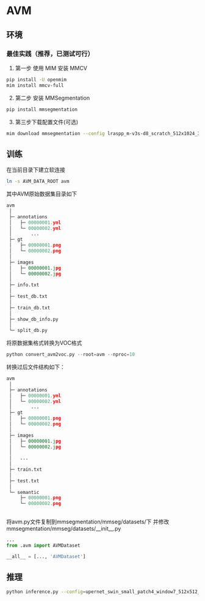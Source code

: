 # AVM 

## 环境

### 最佳实践（推荐，已测试可行）

1. 第一步 使用 MIM 安装 MMCV
```bash
pip install -U openmim
mim install mmcv-full
```

2. 第二步 安装 MMSegmentation
```bash
pip install mmsegmentation
```

3. 第三步下载配置文件(可选)

```bash
mim download mmsegmentation --config lraspp_m-v3s-d8_scratch_512x1024_320k_cityscapes --dest .
```

## 训练

在当前目录下建立软连接
```bash
ln -s AVM_DATA_ROOT avm
```

其中AVM原始数据集目录如下
```python
avm
 │
 ├─ annotations
 │   ├─ 00000001.yml
 │   └─ 00000002.yml
 │       ... 
 ├─ gt
 │   ├─ 00000001.png
 │   └─ 00000002.png
 │
 ├─ images
 │   ├─ 00000001.jpg
 │   └─ 00000002.jpg
 │
 ├─ info.txt
 │
 ├─ test_db.txt
 │
 ├─ train_db.txt
 │
 ├─ show_db_info.py
 │
 └─ split_db.py
```

将原数据集格式转换为VOC格式
```python
python convert_avm2voc.py --root=avm --nproc=10
```

转换过后文件结构如下：
```python
avm
 │
 ├─ annotations
 │   ├─ 00000001.yml
 │   └─ 00000002.yml
 │       ... 
 ├─ gt
 │   ├─ 00000001.png
 │   └─ 00000002.png
 │
 ├─ images
 │   ├─ 00000001.jpg
 │   └─ 00000002.jpg
 │
 │   ... 
 │
 ├─ train.txt
 │
 ├─ test.txt
 │
 └─ semantic
     ├─ 00000001.png
     └─ 00000002.png
 
```

将avm.py文件复制到mmsegmentation/mmseg/datasets/下
并修改mmsegmentation/mmseg/datasets/\_\_init\_\_.py

```python
...
from .avm import AVMDataset

__all__ = [..., 'AVMDataset']
```

## 推理

```bash
python inference.py --config=upernet_swin_small_patch4_window7_512x512_160k_avm20k_pretrain_224x224_1K.py --checkpoint=latest.pth --image_path=demo.jpg 
```
